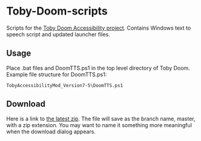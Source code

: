 # Toby-Doom-scripts

Scripts for the [Toby Doom Accessibility project](https://github.com/Alando1-doom/Toby-Accessibility-Mod-for-Doom). Contains Windows text to speech script and updated launcher files.


## Usage

Place .bat files and DoomTTS.ps1 in the top level directory of Toby Doom. Example file structure for DoomTTS.ps1:

    TobyAccessibilityMod_Version7-5\DoomTTS.ps1


## Download

Here is a link to [the latest zip](https://github.com/stormdragon2976/Toby-Doom-scripts/archive/refs/heads/master.zip). The file will save as the branch name, master, with a zip extension. You may want to name it something more meaningful when the download dialog appears.
